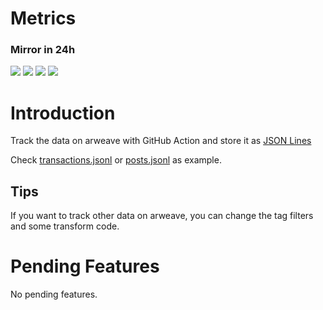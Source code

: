 # Metrics

### Mirror in 24h

![](https://img.shields.io/badge/dynamic/json?label=Post&query=%24.day1.post&url=https%3A%2F%2Fraw.githubusercontent.com%2FRoCry%2Farweave-tracker%2Fdeploy%2Fhistory%2Fmetrics.json)
![](https://img.shields.io/badge/dynamic/json?label=User&query=%24.day1.user&url=https%3A%2F%2Fraw.githubusercontent.com%2FRoCry%2Farweave-tracker%2Fdeploy%2Fhistory%2Fmetrics.json)
![](https://img.shields.io/badge/dynamic/json?label=Distinct%20Title&query=%24.day1.title&url=https%3A%2F%2Fraw.githubusercontent.com%2FRoCry%2Farweave-tracker%2Fdeploy%2Fhistory%2Fmetrics.json)
![](https://img.shields.io/badge/dynamic/json?label=Distinct%20Body&query=%24.day1.body&url=https%3A%2F%2Fraw.githubusercontent.com%2FRoCry%2Farweave-tracker%2Fdeploy%2Fhistory%2Fmetrics.json)

# Introduction

Track the data on arweave with GitHub Action and store it as [JSON Lines](https://jsonlines.org/)

Check [transactions.jsonl](https://github.com/RoCry/arweave-tracker/blob/deploy/transactions.jsonl) or [posts.jsonl](https://github.com/RoCry/arweave-tracker/blob/deploy/posts.jsonl) as example.


## Tips

If you want to track other data on arweave, you can change the tag filters and some transform code.

# Pending Features

No pending features.
